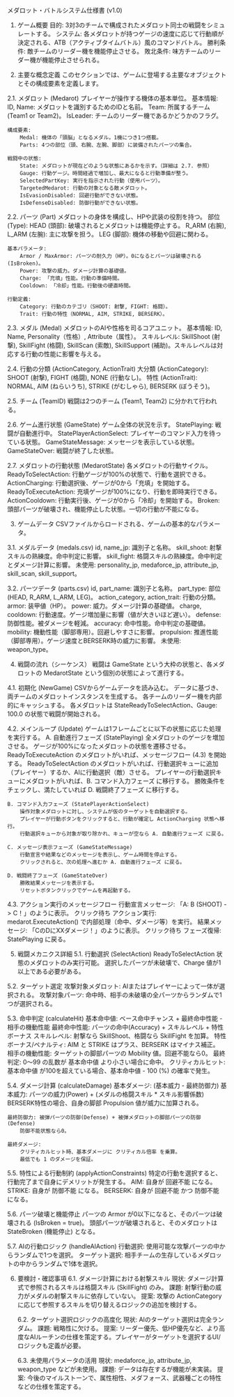 メダロット・バトルシステム仕様書 (v1.0)
1. ゲーム概要
    目的: 3対3のチームで構成されたメダロット同士の戦闘をシミュレートする。
    システム: 各メダロットが持つゲージの速度に応じて行動順が決定される、ATB（アクティブタイムバトル）風のコマンドバトル。
    勝利条件: 敵チームのリーダー機を機能停止させる。
    敗北条件: 味方チームのリーダー機が機能停止させられる。

2. 主要な概念定義
このセクションでは、ゲームに登場する主要なオブジェクトとその構成要素を定義します。

2.1. メダロット (Medarot)
プレイヤーが操作する機体の基本単位。
    基本情報:
        ID, Name: メダロットを識別するためのIDと名前。
        Team: 所属するチーム (Team1 or Team2)。
        IsLeader: チームのリーダー機であるかどうかのフラグ。

    構成要素:
        Medal: 機体の「頭脳」となるメダル。1機につき1つ搭載。
        Parts: 4つの部位（頭、右腕、左腕、脚部）に装備されたパーツの集合。

    戦闘中の状態:
        State: メダロットが現在どのような状態にあるかを示す。（詳細は 2.7. 参照）
        Gauge: 行動ゲージ。時間経過で増加し、最大になると行動準備が整う。
        SelectedPartKey: 実行を指示された行動（使用パーツ）。
        TargetedMedarot: 行動の対象となる敵メダロット。
        IsEvasionDisabled: 回避行動ができない状態。
        IsDefenseDisabled: 防御行動ができない状態。

2.2. パーツ (Part)
メダロットの身体を構成し、HPや武装の役割を持つ。
    部位 (Type):
        HEAD (頭部): 破壊されるとメダロットは機能停止する。
        R_ARM (右腕), L_ARM (左腕): 主に攻撃を担う。
        LEG (脚部): 機体の移動や回避に関わる。

    基本パラメータ:
        Armor / MaxArmor: パーツの耐久力（HP）。0になるとパーツは破壊される (IsBroken)。
        Power: 攻撃の威力。ダメージ計算の基礎値。
        Charge: 「充填」性能。行動の準備時間。
        Cooldown: 「冷却」性能。行動後の硬直時間。

    行動定義:
        Category: 行動のカテゴリ（SHOOT: 射撃, FIGHT: 格闘）。
        Trait: 行動の特性（NORMAL, AIM, STRIKE, BERSERK）。

2.3. メダル (Medal)
メダロットのAIや性格を司るコアユニット。
    基本情報: ID, Name, Personality（性格）, Attribute（属性）。
    スキルレベル: SkillShoot (射撃), SkillFight (格闘), SkillScan (索敵), SkillSupport (補助)。スキルレベルは対応する行動の性能に影響を与える。

2.4. 行動の分類 (ActionCategory, ActionTrait)
    大分類 (ActionCategory): SHOOT (射撃), FIGHT (格闘), NONE (行動なし)。
    特性 (ActionTrait): NORMAL, AIM (ねらいうち), STRIKE (がむしゃら), BERSERK (ぼうそう)。

2.5. チーム (TeamID)
戦闘は2つのチーム (Team1, Team2) に分かれて行われる。

2.6. ゲーム進行状態 (GameState)
ゲーム全体の状況を示す。
    StatePlaying: 戦闘が自動進行中。
    StatePlayerActionSelect: プレイヤーのコマンド入力を待っている状態。
    GameStateMessage: メッセージを表示している状態。
    GameStateOver: 戦闘が終了した状態。

2.7. メダロットの行動状態 (MedarotState)
各メダロットの行動サイクル。
    ReadyToSelectAction: 行動ゲージが100%の状態で、行動を選択できる。
    ActionCharging: 行動選択後、ゲージが0から「充填」を開始する。
    ReadyToExecuteAction: 充填ゲージが100%になり、行動を即時実行できる。
    ActionCooldown: 行動実行後、ゲージが0から「冷却」を開始する。
    Broken: 頭部パーツが破壊され、機能停止した状態。一切の行動が不能になる。

3. ゲームデータ
CSVファイルからロードされる、ゲームの基本的なパラメータ。

3.1. メダルデータ (medals.csv)
    id, name_jp: 識別子と名称。
    skill_shoot: 射撃スキルの熟練度。命中判定に影響。
    skill_fight: 格闘スキルの熟練度。命中判定とダメージ計算に影響。
    未使用: personality_jp, medaforce_jp, attribute_jp, skill_scan, skill_support。

3.2. パーツデータ (parts.csv)
    id, part_name: 識別子と名称。
    part_type: 部位 (HEAD, R_ARM, L_ARM, LEG)。
    action_category, action_trait: 行動の分類。
    armor: 装甲値（HP）。
    power: 威力。ダメージ計算の基礎値。
    charge, cooldown: 行動速度。ゲージ増加量に影響（値が大きいほど遅い）。
    defense: 防御性能。被ダメージを軽減。
    accuracy: 命中性能。命中判定の基礎値。
    mobility: 機動性能（脚部専用）。回避しやすさに影響。
    propulsion: 推進性能（脚部専用）。ゲージ速度とBERSERK時の威力に影響。
    未使用: weapon_type。

4. 戦闘の流れ（シーケンス）
戦闘は GameState という大枠の状態と、各メダロットの MedarotState という個別の状態によって進行する。

4.1. 初期化 (NewGame)
    CSVからゲームデータを読み込む。
    データに基づき、両チームのメダロットインスタンスを生成する。
    各チームのリーダー機を内部的にキャッシュする。
    各メダロットは StateReadyToSelectAction、Gauge: 100.0 の状態で戦闘が開始される。

4.2. メインループ (Update)
ゲームは1フレームごとに以下の状態に応じた処理を実行する。
    A. 自動進行フェーズ (StatePlaying)
        全メダロットのゲージを増加させる。
        ゲージが100%になったメダロットの状態を遷移させる。
        ReadyToExecuteAction のメダロットがいれば、メッセージフロー (4.3) を開始する。
        ReadyToSelectAction のメダロットがいれば、行動選択キューに追加（プレイヤー）するか、AIに行動選択（敵）させる。
        プレイヤーの行動選択キューにメダロットがいれば、B. コマンド入力フェーズ に移行する。
        勝敗条件をチェックし、満たしていれば D. 戦闘終了フェーズ に移行する。

    B. コマンド入力フェーズ (StatePlayerActionSelect)
        操作対象メダロットに対し、システムが仮のターゲットを自動選択する。
        プレイヤーが行動ボタンをクリックすると、行動が確定し ActionCharging 状態へ移行。
        行動選択キューから対象が取り除かれ、キューが空なら A. 自動進行フェーズ に戻る。

    C. メッセージ表示フェーズ (GameStateMessage)
        行動宣言や結果などのメッセージを表示し、ゲーム時間を停止する。
        クリックされると、次の処理へ進むか A. 自動進行フェーズ に戻る。

    D. 戦闘終了フェーズ (GameStateOver)
        勝敗結果メッセージを表示する。
        リセットボタンクリックでゲームを再起動する。

4.3. アクション実行のメッセージフロー
    行動宣言メッセージ: 「A: B (SHOOT) -> C！」のように表示。
    クリック待ち
    アクション実行: medarot.ExecuteAction() で内部処理（命中、ダメージ等）を実行。
    結果メッセージ: 「CのDにXXダメージ！」のように表示。
    クリック待ち
    フェーズ復帰: StatePlaying に戻る。

5. 戦闘メカニクス詳細
5.1. 行動選択 (SelectAction)
    ReadyToSelectAction 状態のメダロットのみ実行可能。
    選択したパーツが未破壊で、Charge 値が1以上である必要がある。

5.2. ターゲット選定
    攻撃対象メダロット: AIまたはプレイヤーによって一体が選択される。
    攻撃対象パーツ: 命中時、相手の未破壊の全パーツからランダムで1つが選択される。

5.3. 命中判定 (calculateHit)
    基本命中値: ベース命中チャンス + 最終命中性能 - 相手の機動性能
    最終命中性能: パーツの命中(Accuracy) + スキルレベル + 特性ボーナス
        スキルレベル: 射撃なら SkillShoot、格闘なら SkillFight を加算。
        特性ボーナス/ペナルティ: AIM と STRIKE はプラス、BERSERK はマイナス補正。
    相手の機動性能: ターゲットの脚部パーツの Mobility 値。回避不能なら0。
    最終判定: 0～99 の乱数が 基本命中値 より小さい場合に命中。
    クリティカルヒット: 基本命中値 が100を超えている場合、基本命中値 - 100 (%) の確率で発生。

5.4. ダメージ計算 (calculateDamage)
    基本ダメージ: (基本威力 - 最終防御力)
    基本威力: パーツの威力(Power) + (メダルの格闘スキル * スキル影響係数)
        BERSERK特性の場合、自身の脚部 Propulsion 値が威力に加算される。

    最終防御力: 被弾パーツの防御(Defense) + 被弾メダロットの脚部パーツの防御(Defense)
        防御不能状態なら0。

    最終ダメージ:
        クリティカルヒット時、基本ダメージに クリティカル倍率 を乗算。
        最低でも 1 のダメージを保証。

5.5. 特性による行動制約 (applyActionConstraints)
特定の行動を選択すると、行動完了まで自身にデメリットが発生する。
    AIM: 自身が 回避不能 になる。
    STRIKE: 自身が 防御不能 になる。
    BERSERK: 自身が 回避不能 かつ 防御不能 になる。

5.6. パーツ破壊と機能停止
    パーツの Armor が0以下になると、そのパーツは破壊される (IsBroken = true)。
    頭部パーツが破壊されると、そのメダロットは StateBroken (機能停止) となる。

5.7. AIの行動ロジック (handleAIAction)
    行動選択: 使用可能な攻撃パーツの中からランダムで1つを選択。
    ターゲット選択: 相手チームの生存しているメダロットの中からランダムで1体を選択。

6. 要検討・確認事項
    6.1. ダメージ計算における射撃スキル
        現状: ダメージ計算式で参照されるスキルは格闘スキル (SkillFight) のみ。
        課題: 射撃行動の威力がメダルの射撃スキルに依存していない。
        提案: 攻撃の ActionCategory に応じて参照するスキルを切り替えるロジックの追加を検討する。

    6.2. ターゲット選択ロジックの高度化
        現状: AIのターゲット選択は完全ランダム。
        課題: 戦略性に欠ける。
        提案: リーダー優先、低HP優先など、より高度なAIルーチンの仕様を策定する。プレイヤーがターゲットを選択するUI/ロジックも定義が必要。

    6.3. 未使用パラメータの活用
        現状: medaforce_jp, attribute_jp, weapon_type などが未使用。
        課題: データは存在するが機能が未実装。
        提案: 今後のマイルストーンで、属性相性、メダフォース、武器種ごとの特性などの仕様を策定する。